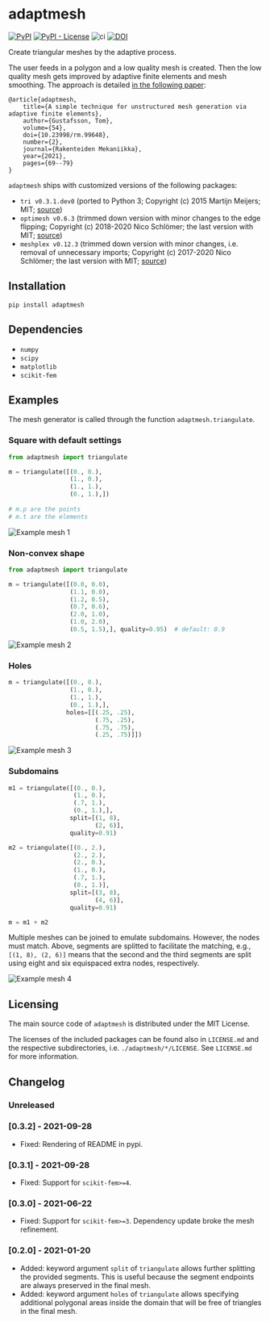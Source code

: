 # adaptmesh

[![PyPI](https://img.shields.io/pypi/v/adaptmesh)](https://pypi.org/project/adaptmesh/)
[![PyPI - License](https://img.shields.io/pypi/l/adaptmesh)](https://opensource.org/licenses/MIT)
![ci](https://github.com/kinnala/adaptmesh/workflows/ci/badge.svg)
[![DOI](https://zenodo.org/badge/DOI/10.5281/zenodo.4172331.svg)](https://doi.org/10.5281/zenodo.4172331)

Create triangular meshes by the adaptive process.

The user feeds in a polygon and a low quality mesh is created.  Then the low
quality mesh gets improved by adaptive finite elements and mesh smoothing.  The
approach is detailed [in the following paper](https://rakenteidenmekaniikka.journal.fi/article/view/99648):
```
@article{adaptmesh,
    title={A simple technique for unstructured mesh generation via adaptive finite elements},
    author={Gustafsson, Tom},
    volume={54},
    doi={10.23998/rm.99648},
    number={2},
    journal={Rakenteiden Mekaniikka},
    year={2021},
    pages={69--79}
}
```

`adaptmesh` ships with customized versions of the following packages:

- `tri v0.3.1.dev0` (ported to Python 3; Copyright (c) 2015 Martijn Meijers; MIT; [source](https://pypi.org/project/tri/))
- `optimesh v0.6.3` (trimmed down version with minor changes to the edge
  flipping; Copyright (c) 2018-2020 Nico Schlömer; the last version with MIT; [source](https://github.com/nschloe/optimesh/releases/tag/v0.6.3))
- `meshplex v0.12.3` (trimmed down version with minor changes, i.e. removal of
  unnecessary imports; Copyright (c) 2017-2020 Nico Schlömer; the last version with MIT; [source](https://github.com/nschloe/meshplex/releases/tag/v0.12.3))

## Installation

```
pip install adaptmesh
```

## Dependencies

- `numpy`
- `scipy`
- `matplotlib`
- `scikit-fem`

## Examples

The mesh generator is called through the function `adaptmesh.triangulate`.

### Square with default settings

```python
from adaptmesh import triangulate

m = triangulate([(0., 0.),
                 (1., 0.),
                 (1., 1.),
                 (0., 1.),])
                 
# m.p are the points
# m.t are the elements
```

![Example mesh 1](https://github.com/kinnala/adaptmesh/raw/master/svgs/ex1.svg)

### Non-convex shape

```python
from adaptmesh import triangulate

m = triangulate([(0.0, 0.0),
                 (1.1, 0.0),
                 (1.2, 0.5),
                 (0.7, 0.6),
                 (2.0, 1.0),
                 (1.0, 2.0),
                 (0.5, 1.5),], quality=0.95)  # default: 0.9
```

![Example mesh 2](https://github.com/kinnala/adaptmesh/raw/master/svgs/ex2.svg)

### Holes

```python
m = triangulate([(0., 0.),
                 (1., 0.),
                 (1., 1.),
                 (0., 1.),],
                holes=[[(.25, .25),
                        (.75, .25),
                        (.75, .75),
                        (.25, .75)]])
```

![Example mesh 3](https://github.com/kinnala/adaptmesh/raw/master/svgs/ex3.svg)

### Subdomains

```python
m1 = triangulate([(0., 0.),
                  (1., 0.),
                  (.7, 1.),
                  (0., 1.),],
                 split=[(1, 8),
                        (2, 6)],
                 quality=0.91)

m2 = triangulate([(0., 2.),
                  (2., 2.),
                  (2., 0.),
                  (1., 0.),
                  (.7, 1.),
                  (0., 1.)],
                 split=[(3, 8),
                        (4, 6)],
                 quality=0.91)

m = m1 + m2
```
Multiple meshes can be joined to emulate subdomains.  However, the nodes
must match.  Above, segments are splitted to facilitate the matching, e.g.,
`[(1, 8), (2, 6)]` means that the second and the third segments are split
using eight and six equispaced extra nodes, respectively.

![Example mesh 4](https://github.com/kinnala/adaptmesh/raw/master/svgs/ex4.svg)

## Licensing

The main source code of `adaptmesh` is distributed under the MIT License.

The licenses of the included packages can be found also in `LICENSE.md` and the
respective subdirectories, i.e. `./adaptmesh/*/LICENSE`. See `LICENSE.md` for
more information.

## Changelog

### Unreleased

### [0.3.2] - 2021-09-28

- Fixed: Rendering of README in pypi.

### [0.3.1] - 2021-09-28

- Fixed: Support for `scikit-fem>=4`.

### [0.3.0] - 2021-06-22

- Fixed: Support for `scikit-fem>=3`. Dependency update broke the mesh refinement.

### [0.2.0] - 2021-01-20

- Added: keyword argument `split` of `triangulate` allows further splitting
  the provided segments.  This is useful because the segment endpoints are
  always preserved in the final mesh.
- Added: keyword argument `holes` of `triangulate` allows specifying additional
  polygonal areas inside the domain that will be free of triangles in the final
  mesh.
